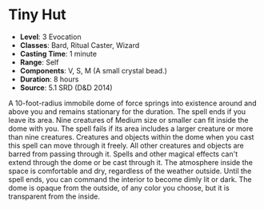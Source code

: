 # Tiny Hut

- **Level**: 3 Evocation
- **Classes**: Bard, Ritual Caster, Wizard
- **Casting Time**: 1 minute
- **Range**: Self
- **Components**: V, S, M (A small crystal bead.)
- **Duration**: 8 hours
- **Source**: 5.1 SRD (D&D 2014)

A 10-foot-radius immobile dome of force springs into existence around and above you and remains stationary for the duration. The spell ends if you leave its area. Nine creatures of Medium size or smaller can fit inside the dome with you. The spell fails if its area includes a larger creature or more than nine creatures. Creatures and objects within the dome when you cast this spell can move through it freely. All other creatures and objects are barred from passing through it. Spells and other magical effects can't extend through the dome or be cast through it. The atmosphere inside the space is comfortable and dry, regardless of the weather outside. Until the spell ends, you can command the interior to become dimly lit or dark. The dome is opaque from the outside, of any color you choose, but it is transparent from the inside.

